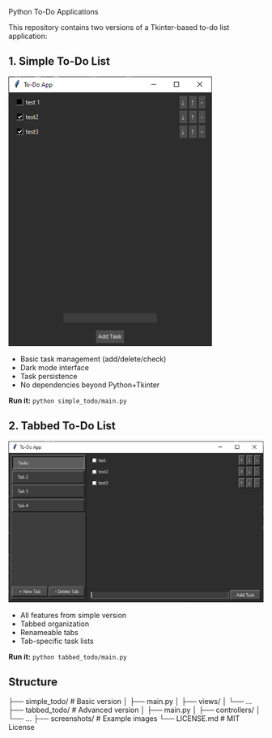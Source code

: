  Python To-Do Applications

This repository contains two versions of a Tkinter-based to-do list application:

## 1. Simple To-Do List
![Simple Version Screenshot](screenshots/2Kauxgb8wO.png)

- Basic task management (add/delete/check)
- Dark mode interface
- Task persistence
- No dependencies beyond Python+Tkinter

**Run it:** `python simple_todo/main.py`

## 2. Tabbed To-Do List 
![Tabbed Version Screenshot](screenshots/UvblofQvBe.png)

- All features from simple version
- Tabbed organization
- Renameable tabs
- Tab-specific task lists

**Run it:** `python tabbed_todo/main.py`

## Structure
├── simple_todo/ # Basic version
│ ├── main.py
│ ├── views/
│ └── ...
├── tabbed_todo/ # Advanced version
│ ├── main.py
│ ├── controllers/
│ └── ...
├── screenshots/ # Example images
└── LICENSE.md # MIT License